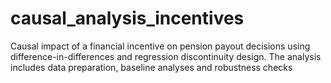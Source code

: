 # causal_analysis_incentives
Causal impact of a financial incentive on pension payout decisions using difference-in-differences and regression discontinuity design. The analysis includes data preparation, baseline analyses and robustness checks 
